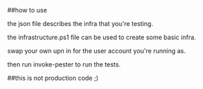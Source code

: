 ##how to use

the json file describes the infra that you're testing. 

the infrastructure.ps1 file can be used to create some basic infra.

swap your own upn in for the user account you're running as.

then run invoke-pester to run the tests.

##this is not production code ;)